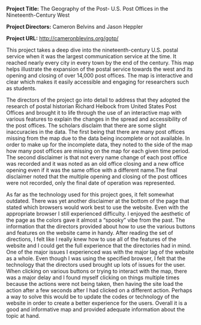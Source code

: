 **Project Title:**
The Geography of the Post- U.S. Post Offices in the Nineteenth-Century West

**Project Directors:**
Cameron Belvins and Jason Heppler

**Project URL:**
http://cameronblevins.org/gotp/

This project takes a deep dive into the nineteenth-century U.S. postal service when it was the largest communication service at the time. It reached nearly every city in every town by the end of the century. This map helps illustrate the expansion of the postal service towards the west and its opening and closing of over 14,000 post offices. The map is interactive and clear which makes it easily accessible and engaging for researchers such as students. 

The directors of the project go into detail to address that they adopted the research of postal historian Richard Helbock from United States Post Offices and brought it to life through the use of an interactive map with various features to explain the changes in the spread and accessibility of the post offices. The scholars disclaim that there are some slight inaccuracies in the data. The first being that there are many post offices missing from the map due to the data being incomplete or not available. In order to make up for the incomplete data, they noted to the side of the map how many post offices are missing on the map for each given time period. The second disclaimer is that not every name change of each post office was recorded and it was noted as an old office closing and a new office opening even if it was the same office with a different name.The final disclaimer noted that the multiple opening and closing of the post offices were not recorded, only the final date of operation was represented. 

As far as the technology used for this project goes, it felt somewhat outdated. There was yet another disclaimer at the bottom of the page that stated which browsers would work best to use the website. Even with the appropriate browser I still experienced difficulty. I enjoyed the aesthetic of the page as the colors gave it almost a “spooky” vibe from the past. The information that the directors provided about how to use the various buttons and features on the website came in handy. After reading the set of directions, I felt like I really knew how to use all of the features of the website and I could get the full experience that the directories had in mind. One of the major issues I experienced was with the major lag of the website as a whole. Even though I was using the specified browser, I felt that the technology that the directors used brought up lots of issues for the user. When clicking on various buttons or trying to interact with the map, there was a major delay and I found myself clicking on things multiple times because the actions were not being taken, then having the site load the action after a few seconds after I had clicked on a different action. Perhaps a way to solve this would be to update the codes or technology of the website in order to create a better experience for the users. Overall it is a good and informative map and provided adequate information about the topic at hand. 

